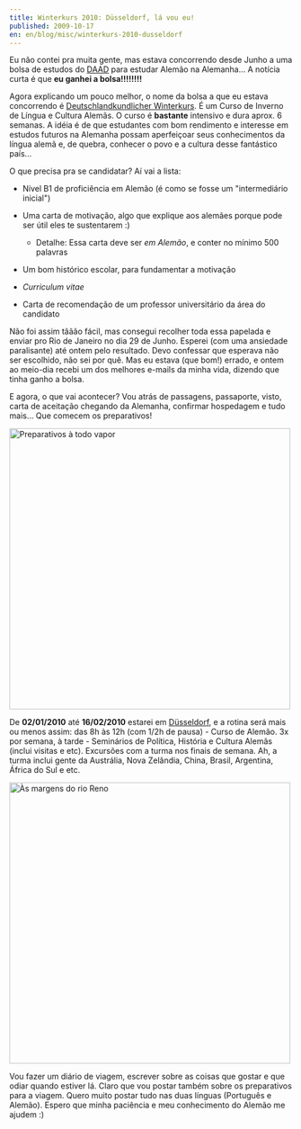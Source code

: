 ```yaml
---
title: Winterkurs 2010: Düsseldorf, lá vou eu!
published: 2009-10-17
en: en/blog/misc/winterkurs-2010-dusseldorf
---
```


Eu não contei pra muita gente, mas estava concorrendo desde Junho a uma bolsa de estudos do [DAAD][1] para estudar Alemão na Alemanha...
A notícia curta é que **eu ganhei a bolsa!!!!!!!!**

Agora explicando um pouco melhor, o nome da bolsa a que eu estava concorrendo é [Deutschlandkundlicher Winterkurs][2].
É um Curso de Inverno de Língua e Cultura Alemãs.
O curso é **bastante** intensivo e dura aprox. 6 semanas.
A idéia é de que estudantes com bom rendimento e interesse em estudos futuros na Alemanha possam aperfeiçoar seus conhecimentos da língua alemã e, de quebra, conhecer o povo e a cultura desse fantástico país...

<!--more-->

O que precisa pra se candidatar? Aí vai a lista:

  * Nível B1 de proficiência em Alemão (é como se fosse um "intermediário inicial")

  * Uma carta de motivação, algo que explique aos alemães porque pode ser útil eles te sustentarem :)
      + Detalhe: Essa carta deve ser _em Alemão_, e conter no mínimo 500 palavras

  * Um bom histórico escolar, para fundamentar a motivação

  * _Curriculum vitae_

  * Carta de recomendação de um professor universitário da área do candidato

Não foi assim tããão fácil, mas consegui recolher toda essa papelada e enviar pro Rio de Janeiro no dia 29 de Junho.
Esperei (com uma ansiedade paralisante) até ontem pelo resultado.
Devo confessar que esperava não ser escolhido, não sei por quê. Mas eu estava (que bom!) errado, e ontem ao meio-dia recebi um dos melhores e-mails da minha vida, dizendo que tinha ganho a bolsa.

E agora, o que vai acontecer?
Vou atrás de passagens, passaporte, visto, carta de aceitação chegando da Alemanha, confirmar hospedagem e tudo mais...
Que comecem os preparativos!

<div id="imgdiv-pass"><style type="text/css" scoped> #imgdiv-pass img { width:500px };</style>

 ![Preparativos à todo vapor](/files/imgs/2009-10_15_mhg_passaporte.jpg)

</div>

De **02/01/2010** até **16/02/2010** estarei em [Düsseldorf][3], e a rotina será mais ou menos assim:
das 8h às 12h (com 1/2h de pausa) - Curso de Alemão. 3x por semana, à tarde - Seminários de Política, História e Cultura Alemãs (inclui visitas e etc).
Excursões com a turma nos finais de semana.
Ah, a turma inclui gente da Austrália, Nova Zelândia, China, Brasil, Argentina, África do Sul e etc.

<div id="imgdiv-rhein"><style type="text/css" scoped> #imgdiv-rhein img { width:500px };</style>

 ![Às margens do rio Reno](/files/imgs/2009-10_Duesseldorf_riverside_by_night_01.jpg)

</div>

Vou fazer um diário de viagem, escrever sobre as coisas que gostar e que odiar quando estiver lá.
Claro que vou postar também sobre os preparativos para a viagem.
Quero muito postar tudo nas duas línguas (Português e Alemão).
Espero que minha paciência e meu conhecimento do Alemão me ajudem :)

[1]: <http://rio.daad.de/>
[2]: <http://www.daad.org.br/pt/18311/index.html>
[3]: <http://pt.wikipedia.org/wiki/Düsseldorf>
